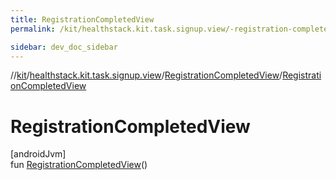 ```yaml
---
title: RegistrationCompletedView
permalink: /kit/healthstack.kit.task.signup.view/-registration-completed-view/-registration-completed-view.html

sidebar: dev_doc_sidebar
---
```

//[kit](../../../index.html)/[healthstack.kit.task.signup.view](../index.html)/[RegistrationCompletedView](index.html)/[RegistrationCompletedView](-registration-completed-view.html)



# RegistrationCompletedView



[androidJvm]\
fun [RegistrationCompletedView](-registration-completed-view.html)()




